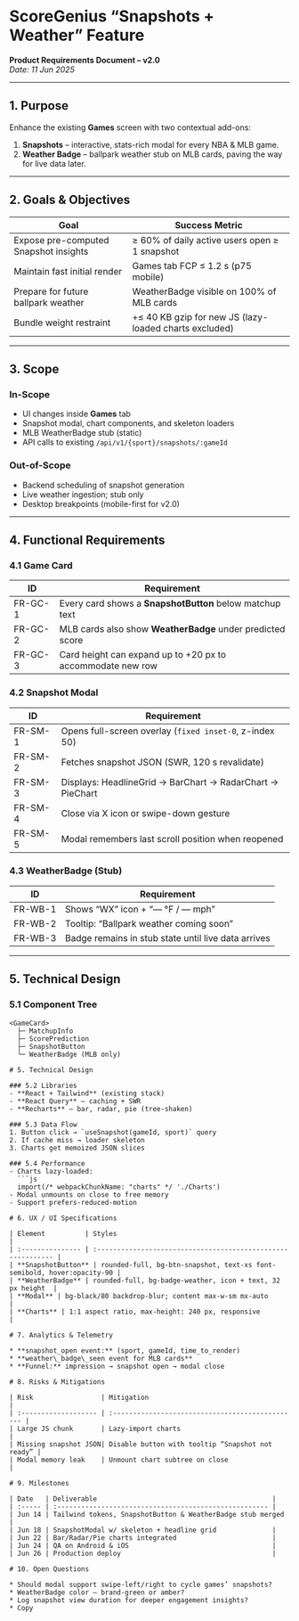 # ScoreGenius “Snapshots + Weather” Feature
**Product Requirements Document – v2.0**  
*Date: 11 Jun 2025*

---

## 1. Purpose
Enhance the existing **Games** screen with two contextual add-ons:

1. **Snapshots** – interactive, stats-rich modal for every NBA & MLB game.  
2. **Weather Badge** – ballpark weather stub on MLB cards, paving the way for live data later.

---

## 2. Goals & Objectives
| Goal                                      | Success Metric                                                  |
| ----------------------------------------- | --------------------------------------------------------------- |
| Expose pre-computed Snapshot insights     | ≥ 60% of daily active users open ≥ 1 snapshot                  |
| Maintain fast initial render              | Games tab FCP ≤ 1.2 s (p75 mobile)                              |
| Prepare for future ballpark weather       | WeatherBadge visible on 100% of MLB cards                      |
| Bundle weight restraint                   | +≤ 40 KB gzip for new JS (lazy-loaded charts excluded)         |

---

## 3. Scope

### In-Scope
- UI changes inside **Games** tab  
- Snapshot modal, chart components, and skeleton loaders  
- MLB WeatherBadge stub (static)  
- API calls to existing `/api/v1/{sport}/snapshots/:gameId`

### Out-of-Scope
- Backend scheduling of snapshot generation  
- Live weather ingestion; stub only  
- Desktop breakpoints (mobile-first for v2.0)

---

## 4. Functional Requirements

### 4.1 Game Card
| ID       | Requirement                                                            |
| -------- | ----------------------------------------------------------------------- |
| FR-GC-1  | Every card shows a **SnapshotButton** below matchup text               |
| FR-GC-2  | MLB cards also show **WeatherBadge** under predicted score             |
| FR-GC-3  | Card height can expand up to +20 px to accommodate new row             |

### 4.2 Snapshot Modal
| ID       | Requirement                                                            |
| -------- | ----------------------------------------------------------------------- |
| FR-SM-1  | Opens full-screen overlay (`fixed inset-0`, z-index 50)               |
| FR-SM-2  | Fetches snapshot JSON (SWR, 120 s revalidate)                          |
| FR-SM-3  | Displays: HeadlineGrid → BarChart → RadarChart → PieChart             |
| FR-SM-4  | Close via X icon or swipe-down gesture                                  |
| FR-SM-5  | Modal remembers last scroll position when reopened                     |

### 4.3 WeatherBadge (Stub)
| ID       | Requirement                                                            |
| -------- | ----------------------------------------------------------------------- |
| FR-WB-1  | Shows “WX” icon + “— °F / — mph”                                      |
| FR-WB-2  | Tooltip: “Ballpark weather coming soon”                                |
| FR-WB-3  | Badge remains in stub state until live data arrives                    |

---

## 5. Technical Design

### 5.1 Component Tree
```plaintext
<GameCard>
  ├─ MatchupInfo
  ├─ ScorePrediction
  ├─ SnapshotButton
  └─ WeatherBadge (MLB only)

# 5. Technical Design

### 5.2 Libraries
- **React + Tailwind** (existing stack)
- **React Query** – caching + SWR
- **Recharts** – bar, radar, pie (tree-shaken)

### 5.3 Data Flow
1. Button click → `useSnapshot(gameId, sport)` query
2. If cache miss → loader skeleton
3. Charts get memoized JSON slices

### 5.4 Performance
- Charts lazy-loaded:
  ```js
  import(/* webpackChunkName: "charts" */ './Charts')
- Modal unmounts on close to free memory
- Support prefers-reduced-motion

# 6. UX / UI Specifications

| Element          | Styles                                                       |
| :--------------- | :----------------------------------------------------------- |
| **SnapshotButton** | rounded-full, bg-btn-snapshot, text-xs font-semibold, hover:opacity-90 |
| **WeatherBadge** | rounded-full, bg-badge-weather, icon + text, 32 px height  |
| **Modal** | bg-black/80 backdrop-blur; content max-w-sm mx-auto          |
| **Charts** | 1:1 aspect ratio, max-height: 240 px, responsive           |

# 7. Analytics & Telemetry

* **snapshot_open event:** (sport, gameId, time_to_render)
* **weather\_badge\_seen event for MLB cards**
* **Funnel:** impression → snapshot open → modal close

# 8. Risks & Mitigations

| Risk                 | Mitigation                                       |
| :------------------- | :----------------------------------------------- |
| Large JS chunk       | Lazy-import charts                               |
| Missing snapshot JSON| Disable button with tooltip “Snapshot not ready” |
| Modal memory leak    | Unmount chart subtree on close                   |

# 9. Milestones

| Date   | Deliverable                                            |
| :----- | :----------------------------------------------------- |
| Jun 14 | Tailwind tokens, SnapshotButton & WeatherBadge stub merged |
| Jun 18 | SnapshotModal w/ skeleton + headline grid              |
| Jun 22 | Bar/Radar/Pie charts integrated                        |
| Jun 24 | QA on Android & iOS                                    |
| Jun 26 | Production deploy                                      |

# 10. Open Questions

* Should modal support swipe-left/right to cycle games’ snapshots?
* WeatherBadge color – brand-green or amber?
* Log snapshot view duration for deeper engagement insights?
* Copy
